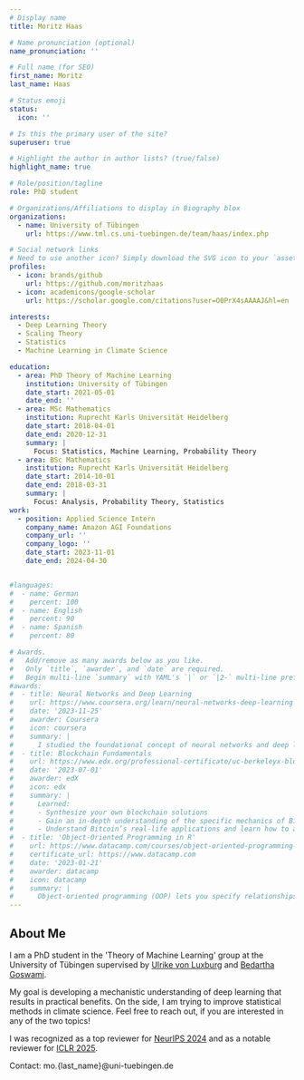 ```yaml
---
# Display name
title: Moritz Haas

# Name pronunciation (optional)
name_pronunciation: ''

# Full name (for SEO)
first_name: Moritz
last_name: Haas

# Status emoji
status:
  icon: ''

# Is this the primary user of the site?
superuser: true

# Highlight the author in author lists? (true/false)
highlight_name: true

# Role/position/tagline
role: PhD student

# Organizations/Affiliations to display in Biography blox
organizations:
  - name: University of Tübingen
    url: https://www.tml.cs.uni-tuebingen.de/team/haas/index.php

# Social network links
# Need to use another icon? Simply download the SVG icon to your `assets/media/icons/` folder.
profiles:
  - icon: brands/github
    url: https://github.com/moritzhaas
  - icon: academicons/google-scholar
    url: https://scholar.google.com/citations?user=O0PrX4sAAAAJ&hl=en

interests:
  - Deep Learning Theory
  - Scaling Theory
  - Statistics
  - Machine Learning in Climate Science

education:
  - area: PhD Theory of Machine Learning
    institution: University of Tübingen
    date_start: 2021-05-01
    date_end: ''
  - area: MSc Mathematics
    institution: Ruprecht Karls Universität Heidelberg
    date_start: 2018-04-01
    date_end: 2020-12-31
    summary: |
      Focus: Statistics, Machine Learning, Probability Theory
  - area: BSc Mathematics
    institution: Ruprecht Karls Universität Heidelberg
    date_start: 2014-10-01
    date_end: 2018-03-31
    summary: |
      Focus: Analysis, Probability Theory, Statistics
work:
  - position: Applied Science Intern
    company_name: Amazon AGI Foundations
    company_url: ''
    company_logo: ''
    date_start: 2023-11-01
    date_end: 2024-04-30


#languages:
#  - name: German
#    percent: 100
#  - name: English
#    percent: 90
#  - name: Spanish
#    percent: 80

# Awards.
#   Add/remove as many awards below as you like.
#   Only `title`, `awarder`, and `date` are required.
#   Begin multi-line `summary` with YAML's `|` or `|2-` multi-line prefix and indent 2 spaces below.
#awards:
#  - title: Neural Networks and Deep Learning
#    url: https://www.coursera.org/learn/neural-networks-deep-learning
#    date: '2023-11-25'
#    awarder: Coursera
#    icon: coursera
#    summary: |
#      I studied the foundational concept of neural networks and deep learning. By the end, I was familiar with the significant technological trends driving the rise of deep learning; build, train, and apply fully connected deep neural networks; implement efficient (vectorized) neural networks; identify key parameters in a neural network’s architecture; and apply deep learning to your own applications.
#  - title: Blockchain Fundamentals
#    url: https://www.edx.org/professional-certificate/uc-berkeleyx-blockchain-fundamentals
#    date: '2023-07-01'
#    awarder: edX
#    icon: edx
#    summary: |
#      Learned:
#      - Synthesize your own blockchain solutions
#      - Gain an in-depth understanding of the specific mechanics of Bitcoin
#      - Understand Bitcoin’s real-life applications and learn how to attack and destroy Bitcoin, Ethereum, smart contracts and Dapps, and alternatives to Bitcoin’s Proof-of-Work consensus algorithm
#  - title: 'Object-Oriented Programming in R'
#    url: https://www.datacamp.com/courses/object-oriented-programming-with-s3-and-r6-in-r
#    certificate_url: https://www.datacamp.com
#    date: '2023-01-21'
#    awarder: datacamp
#    icon: datacamp
#    summary: |
#      Object-oriented programming (OOP) lets you specify relationships between functions and the objects that they can act on, helping you manage complexity in your code. This is an intermediate level course, providing an introduction to OOP, using the S3 and R6 systems. S3 is a great day-to-day R programming tool that simplifies some of the functions that you write. R6 is especially useful for industry-specific analyses, working with web APIs, and building GUIs.
---
```


## About Me

I am a PhD student in the 'Theory of Machine Learning' group at the University of Tübingen supervised by [Ulrike von Luxburg](https://www.tml.cs.uni-tuebingen.de/team/index.php) and [Bedartha Goswami](https://machineclimate.de/people/goswami/).

My goal is developing a mechanistic understanding of deep learning that results in practical benefits. On the side, I am trying to improve statistical methods in climate science. Feel free to reach out, if you are interested in any of the two topics!

I was recognized as a top reviewer for [NeurIPS 2024](https://neurips.cc/Conferences/2024/ProgramCommittee) and as a notable reviewer for [ICLR 2025](https://iclr.cc/Conferences/2025/Reviewers).

Contact: mo.{last_name}@uni-tuebingen.de
